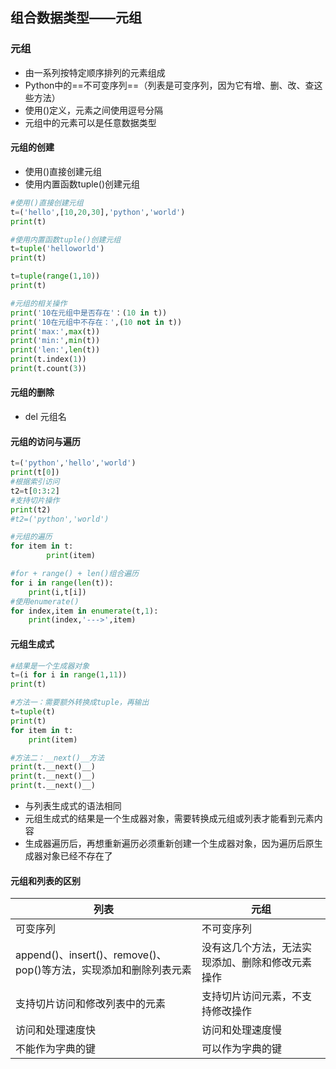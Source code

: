 ## 组合数据类型——元组



### 元组

* 由一系列按特定顺序排列的元素组成
* Python中的==不可变序列==（列表是可变序列，因为它有增、删、改、查这些方法）
* 使用()定义，元素之间使用逗号分隔
* 元组中的元素可以是任意数据类型



#### 元组的创建

* 使用()直接创建元组
* 使用内置函数tuple()创建元组

```python
#使用()直接创建元组
t=('hello',[10,20,30],'python','world')
print(t)

#使用内置函数tuple()创建元组
t=tuple('helloworld')
print(t)

t=tuple(range(1,10))
print(t)

#元组的相关操作
print('10在元组中是否存在'：(10 in t))
print('10在元组中不存在：',(10 not in t))
print('max:',max(t))
print('min:',min(t))
print('len:',len(t))
print(t.index(1))
print(t.count(3))
```



#### 元组的删除

* del 元组名



#### 元组的访问与遍历

```python
t=('python','hello','world')
print(t[0])
#根据索引访问
t2=t[0:3:2]
#支持切片操作
print(t2)
#t2=('python','world')

#元组的遍历
for item in t:
    	print(item)

#for + range() + len()组合遍历
for i in range(len(t)):
    print(i,t[i])
#使用enumerate()
for index,item in enumerate(t,1):
    print(index,'--->',item)
```



#### 元组生成式

```python
#结果是一个生成器对象
t=(i for i in range(1,11))
print(t)

#方法一：需要额外转换成tuple，再输出
t=tuple(t)
print(t)
for item in t:
    print(item)

#方法二：__next()__方法
print(t.__next()__)
print(t.__next()__)
print(t.__next()__)
```

* 与列表生成式的语法相同
* 元组生成式的结果是一个生成器对象，需要转换成元组或列表才能看到元素内容
* 生成器遍历后，再想重新遍历必须重新创建一个生成器对象，因为遍历后原生成器对象已经不存在了



#### 元组和列表的区别

| 列表                                                         | 元组                                             |
| ------------------------------------------------------------ | ------------------------------------------------ |
| 可变序列                                                     | 不可变序列                                       |
| append()、insert()、remove()、pop()等方法，实现添加和删除列表元素 | 没有这几个方法，无法实现添加、删除和修改元素操作 |
| 支持切片访问和修改列表中的元素                               | 支持切片访问元素，不支持修改操作                 |
| 访问和处理速度快                                             | 访问和处理速度慢                                 |
| 不能作为字典的键                                             | 可以作为字典的键                                 |

